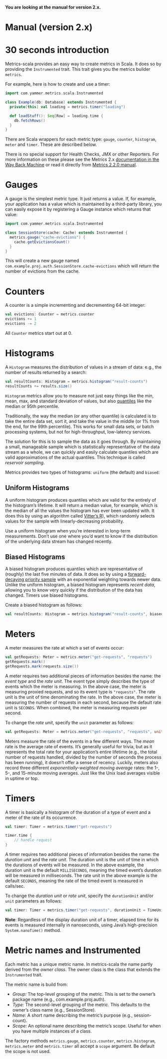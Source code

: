 **You are looking at the manual for version 2.x.**

# Manual (version 2.x)

# 30 seconds introduction

Metrics-scala provides an easy way to create metrics in Scala. It does so by providing the ``Instrumented`` trait. This trait gives you the metrics builder `metrics`.

For example, here is how to create and use a timer:

```scala
import com.yammer.metrics.scala.Instrumented

class Example(db: Database) extends Instrumented {
  private[this] val loading = metrics.timer("loading")

  def loadStuff(): Seq[Row] = loading.time {
    db.fetchRows()
  }
}
```

There are Scala wrappers for each metric type: `gauge`, `counter`, `histogram`, `meter` and `timer`. These are described below.

There is no special support for Health Checks, JMX or other Reporters. For more information on these please see the Metrics 2.x
[documentation in the Way Back Machine](http://web.archive.org/web/20120925003800/http://metrics.codahale.com/manual/core/)
or read it directly from [Metrics 2.2.0 manual](http://metrics.dropwizard.io/2.2.0/manual/).

# Gauges

A gauge is the simplest metric type. It just returns a value. If, for example, your application has a value which is maintained by a third-party library, you can easily expose it by registering a Gauge instance which returns that value:

```scala
import com.yammer.metrics.scala.Instrumented

class SessionStore(cache: Cache) extends Instrumented {
  metrics.gauge("cache-evictions") {
    cache.getEvictionsCount()
  }
}
```

This will create a new gauge named `com.example.proj.auth.SessionStore.cache-evictions` which will return the number of evictions from the cache.

# Counters

A counter is a simple incrementing and decrementing 64-bit integer:

```scala
val evictions: Counter = metrics.counter
evictions += 1
evictions -= 2
```

All `Counter` metrics start out at 0.

# Histograms

A `Histogram` measures the distribution of values in a stream of data: e.g., the number of results returned by a search:

```scala
val resultCounts: Histogram = metrics.histogram("result-counts")
resultCounts += results.size()
```

`Histogram` metrics allow you to measure not just easy things like the min, mean, max, and standard deviation of values, but also [quantiles](http://en.wikipedia.org/wiki/Quantile) like the median or 95th percentile.

Traditionally, the way the median (or any other quantile) is calculated is to take the entire data set, sort it, and take the value in the middle (or 1% from the end, for the 99th percentile). This works for small data sets, or batch processing systems, but not for high-throughput, low-latency services.

The solution for this is to sample the data as it goes through. By maintaining a small, manageable sample which is statistically representative of the data stream as a whole, we can quickly and easily calculate quantiles which are valid approximations of the actual quantiles. This technique is called *reservoir sampling*.

Metrics provides two types of histograms: `uniform` (the default) and `biased`:

## Uniform Histograms

A uniform histogram produces quantiles which are valid for the entirely of the histogram’s lifetime. It will return a median value, for example, which is the median of all the values the histogram has ever been updated with. It does this by using an algorithm called [Vitter’s R](http://www.cs.umd.edu/~samir/498/vitter.pdf)), which randomly selects values for the sample with linearly-decreasing probability.

Use a uniform histogram when you’re interested in long-term measurements. Don’t use one where you’d want to know if the distribution of the underlying data stream has changed recently.

## Biased Histograms

A biased histogram produces quantiles which are representative of (roughly) the last five minutes of data. It does so by using a [forward-decaying priority sample](http://www.research.att.com/people/Cormode_Graham/library/publications/CormodeShkapenyukSrivastavaXu09.pdf) with an exponential weighting towards newer data. Unlike the uniform histogram, a biased histogram represents *recent data*, allowing you to know very quickly if the distribution of the data has changed. Timers use biased histograms.

Create a biased histogram as follows:

```scala
val resultCounts: Histogram = metrics.histogram("result-counts", biased = true)
```

# Meters

A meter measures the rate at which a set of events occur:

```scala
val getRequests: Meter = metrics.meter("get-requests", "requests")
getRequests.mark()
getRequests.mark(requests.size())
```

A meter requires two additional pieces of information besides the name: the *event type* and the *rate unit*.
The event type simply describes the type of events which the meter is measuring. In the above case, the meter is measuring proxied requests, and so its event type is `"requests"`.
The rate unit is the unit of time denominating the rate. In the above case, the meter is measuring the number of requests in each second, because the default rate unit is `SECONDS`. When combined, the meter is measuring requests per second.

To change the *rate unit*, specify the `unit` parameter as follows:

```scala
val getRequests: Meter = metrics.meter("get-requests", "requests", unit = TimeUnit.MINUTES)
```

Meters measure the rate of the events in a few different ways. The *mean* rate is the average rate of events. It’s generally useful for trivia, but as it represents the total rate for your application’s entire lifetime (e.g., the total number of requests handled, divided by the number of seconds the process has been running), it doesn’t offer a sense of recency. Luckily, meters also record three different *exponentially-weighted moving average* rates: the 1-, 5-, and 15-minute moving averages. Just like the Unix load averages visible in uptime or top.

# Timers

A timer is basically a histogram of the duration of a type of event and a meter of the rate of its occurrence.

```scala
val timer: Timer = metrics.timer("get-requests")

timer.time {
    // handle request
}
```

A timer requires two additional pieces of information besides the name: the *duration unit* and the *rate unit*. The duration unit is the unit of time in which the durations of events will be measured. In the above example, the duration unit is the default `MILLISECONDS`, meaning the timed event’s duration will be measured in milliseconds. The rate unit in the above example is the default `SECONDS`, meaning the rate of the timed event is measured in calls/sec.

To change the *duration unit* or *rate unit*, specify the `durationUnit` and/or `unit` parameters as follows:

```scala
val timer: Timer = metrics.timer("get-requests", durationUnit = TimeUnit.SECONDS, unit = TimeUnit.MINUTES)
```

**Note**: Regardless of the display duration unit of a timer, elapsed time for its events is measured internally in nanoseconds, using Java’s high-precision `System.nanoTime()` method.

# Metric names and Instrumented

Each metric has a unique metric name. In metrics-scala the name partly derived from the *owner class*. The owner class is the class that extends the `Instrumented` trait.

The metric name is build from:

* *Group:* The top-level grouping of the metric. This is set to the owner’s package name (e.g., com.example.proj.auth).
* *Type:* The second-level grouping of the metric. This defaults to the owner’s class name (e.g., SessionStore).
* *Name:* A short name describing the metric’s purpose (e.g., session-count).
* *Scope:* An optional name describing the metric’s scope. Useful for when you have multiple instances of a class.

The factory methods `metrics.gauge`, `metrics.counter`, `metrics.histogram`, `metrics.meter` and `metrics.timer` all accept a `scope` argument. Be default the scope is not used.

